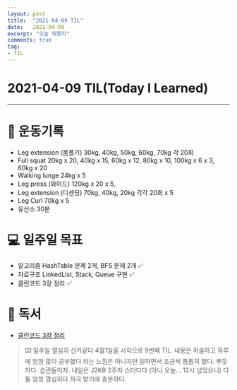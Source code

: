 ```yaml
---
layout: post 
title:  "2021-04-09 TIL"
date:   2021-04-09 
excerpt: "오늘 뭐했지"
comments: true 
tag:
- TIL
---
```


# 2021-04-09 TIL(Today I Learned)

---

# 💪  운동기록

- Leg extension (몸풀기) 30kg, 40kg, 50kg, 60kg, 70kg 각 20회
- Full squat 20kg x 20, 40kg x 15, 60kg x 12, 80kg x 10, 100kg x 6 x 3, 60kg x 20
- Walking lunge 24kg x 5
- Leg press (와이드) 120kg x 20 x 5, 
- Leg extension (디센딩) 70kg, 40kg, 20kg 각각 20회 x 5
- Leg Curl 70kg x 5
- 유산소 30분

# 💻 일주일 목표
- 알고리즘 HashTable 문제 2개, BFS 문제 2개 ✅
- 자료구조 LinkedList, Stack, Queue 구현 ✅
- 클린코드 3장 정리 ✅

# 📖  독서
- [클린코드 3장 정리](https://myeongkwonhwang.github.io/cleancode03/)
    
> ⌨️ 일주일 열심히 산거같다 4월1일을 시작으로 9번째 TIL. 
내용은 허술하고 하루에 엄청 많이 공부했다 라는 느낌은 아니지만 일하면서 조금씩 틈틈히 했다. 뿌듯하다. 습관들이자. 
내일은 J2KB 2주차 스터디다 (아니 오늘... 12시 넘었으니) 다들 엄청 열심히다 자극 받기에 충분하다.
